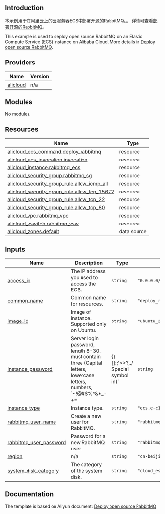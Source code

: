 ## Introduction

<!-- DOCS_DESCRIPTION_CN -->
本示例用于在阿里云上的云服务器ECS中部署开源的RabbitMQ。。
详情可查看[部署开源的RabbitMQ](https://help.aliyun.com/document_detail/53100.html)。
<!-- DOCS_DESCRIPTION_CN -->

<!-- DOCS_DESCRIPTION_EN -->
This example is used to deploy open source RabbitMQ on an Elastic Compute Service (ECS) instance on Alibaba Cloud.
More details in [Deploy open source RabbitMQ](https://help.aliyun.com/document_detail/53100.html).
<!-- DOCS_DESCRIPTION_EN -->

<!-- BEGIN_TF_DOCS -->
## Providers

| Name | Version |
|------|---------|
| <a name="provider_alicloud"></a> [alicloud](#provider\_alicloud) | n/a |

## Modules

No modules.

## Resources

| Name | Type |
|------|------|
| [alicloud_ecs_command.deploy_rabbitmq](https://registry.terraform.io/providers/aliyun/alicloud/latest/docs/resources/ecs_command) | resource |
| [alicloud_ecs_invocation.invocation](https://registry.terraform.io/providers/aliyun/alicloud/latest/docs/resources/ecs_invocation) | resource |
| [alicloud_instance.rabbitmq_ecs](https://registry.terraform.io/providers/aliyun/alicloud/latest/docs/resources/instance) | resource |
| [alicloud_security_group.rabbitmq_sg](https://registry.terraform.io/providers/aliyun/alicloud/latest/docs/resources/security_group) | resource |
| [alicloud_security_group_rule.allow_icmp_all](https://registry.terraform.io/providers/aliyun/alicloud/latest/docs/resources/security_group_rule) | resource |
| [alicloud_security_group_rule.allow_tcp_15672](https://registry.terraform.io/providers/aliyun/alicloud/latest/docs/resources/security_group_rule) | resource |
| [alicloud_security_group_rule.allow_tcp_22](https://registry.terraform.io/providers/aliyun/alicloud/latest/docs/resources/security_group_rule) | resource |
| [alicloud_security_group_rule.allow_tcp_80](https://registry.terraform.io/providers/aliyun/alicloud/latest/docs/resources/security_group_rule) | resource |
| [alicloud_vpc.rabbitmq_vpc](https://registry.terraform.io/providers/aliyun/alicloud/latest/docs/resources/vpc) | resource |
| [alicloud_vswitch.rabbitmq_vsw](https://registry.terraform.io/providers/aliyun/alicloud/latest/docs/resources/vswitch) | resource |
| [alicloud_zones.default](https://registry.terraform.io/providers/aliyun/alicloud/latest/docs/data-sources/zones) | data source |

## Inputs

| Name | Description | Type | Default | Required |
|------|-------------|------|---------|:--------:|
| <a name="input_access_ip"></a> [access\_ip](#input\_access\_ip) | The IP address you used to access the ECS. | `string` | `"0.0.0.0/0"` | no |
| <a name="input_common_name"></a> [common\_name](#input\_common\_name) | Common name for resources. | `string` | `"deploy_rabbitmq_by_tf"` | no |
| <a name="input_image_id"></a> [image\_id](#input\_image\_id) | Image of instance. Supported only on Ubuntu. | `string` | `"ubuntu_22_04_x64_20G_alibase_20241224.vhd"` | no |
| <a name="input_instance_password"></a> [instance\_password](#input\_instance\_password) | Server login password, length 8-30, must contain three (Capital letters, lowercase letters, numbers, `~!@#$%^&*_-+=|{}[]:;'<>?,./ Special symbol in)` | `string` | `"Test@123456"` | no |
| <a name="input_instance_type"></a> [instance\_type](#input\_instance\_type) | Instance type. | `string` | `"ecs.e-c1m2.large"` | no |
| <a name="input_rabbitmq_user_name"></a> [rabbitmq\_user\_name](#input\_rabbitmq\_user\_name) | Create a new user for RabbitMQ. | `string` | `"rabbitmq@new_user"` | no |
| <a name="input_rabbitmq_user_password"></a> [rabbitmq\_user\_password](#input\_rabbitmq\_user\_password) | Password for a new RabbitMQ user. | `string` | `"rabbitmq@pw12345"` | no |
| <a name="input_region"></a> [region](#input\_region) | n/a | `string` | `"cn-beijing"` | no |
| <a name="input_system_disk_category"></a> [system\_disk\_category](#input\_system\_disk\_category) | The category of the system disk. | `string` | `"cloud_essd"` | no |
<!-- END_TF_DOCS -->

## Documentation
<!-- docs-link --> 

The template is based on Aliyun document: [Deploy open source RabbitMQ](https://help.aliyun.com/document_detail/53100.html) 

<!-- docs-link --> 